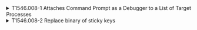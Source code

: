 <details>
<summary>T1546.008-1 Attaches Command Prompt as a Debugger to a List of Target Processes
</summary>
<pre>$ NA </pre>
</details>
<details>
<summary>T1546.008-2 Replace binary of sticky keys
</summary>
<pre>$ NA </pre>
</details>
